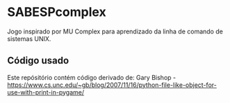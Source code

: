 # SABESPcomplex

Jogo inspirado por MU Complex para aprendizado da linha de comando de sistemas UNIX.

## Código usado

Este repósitório contém código derivado de:
Gary Bishop - https://www.cs.unc.edu/~gb/blog/2007/11/16/python-file-like-object-for-use-with-print-in-pygame/
